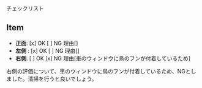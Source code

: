 チェックリスト

## Item
- **正面**: [x] OK  [ ] NG 理由[]
- **左側** : [x] OK  [ ] NG 理由[]
- **右側**: [ ] OK  [x] NG 理由[車のウィンドウに鳥のフンが付着しているため]

右側の評価について、車のウィンドウに鳥のフンが付着しているため、NGとしました。清掃を行うと良いでしょう。
